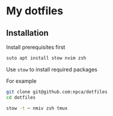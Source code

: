 # My dotfiles 

## Installation

Install prerequisites first

```sh 
suto apt install stow nvim zsh 
```

Use `stow` to install required packages

For example

```sh 
git clone git@github.com:npca/dotfiles
cd dotfiles 

stow -t ~ nmiv zsh tmux
```

